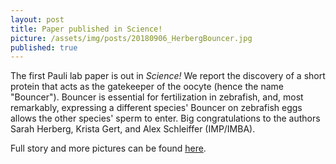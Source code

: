 ```yaml
---
layout: post
title: Paper published in Science!
picture: /assets/img/posts/20180906_HerbergBouncer.jpg
published: true
---
```

The first Pauli lab paper is out in <i>Science!</i> We report the discovery of a short protein that acts as the gatekeeper of the oocyte (hence the name "Bouncer"). Bouncer is essential for fertilization in zebrafish, and, most remarkably, expressing a different species' Bouncer on zebrafish eggs allows the other species' sperm to enter.
Big congratulations to the authors Sarah Herberg, Krista Gert, and Alex Schleiffer (IMP/IMBA). 

Full story and more pictures can be found [here](https://www.imp.ac.at/news/detail/article/bouncer-the-gate-keeper-of-the-egg-controls-sperm-entry/).
